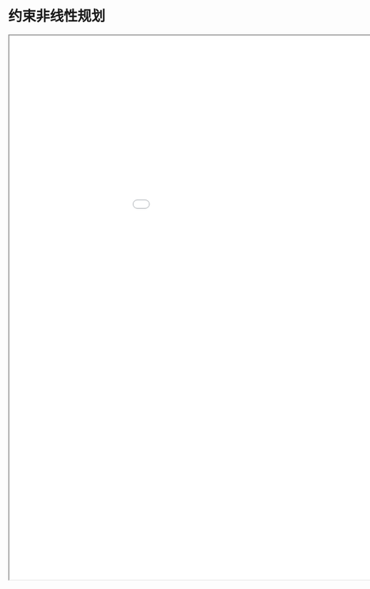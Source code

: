 
# 约束非线性规划
<div class="pdf-class">
    <iframe  src=\texpdf\part-opt-chap-consnl.pdf width="1100" height="1100">
    </iframe>
</div>
